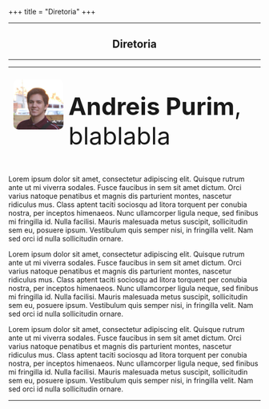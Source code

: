 +++
title = "Diretoria"
+++

<hr />
<h2 style="text-align: center">Diretoria</h2>
<hr />

-----------

<img src="../images/team/andreis.jpg" alt="Andreis Purim" style="width:100px; border-radius:10px; float: left; margin: 10px"/>

<p style="font-size: 3rem;"><b>Andreis Purim</b>, blablabla</p>

Lorem ipsum dolor sit amet, consectetur adipiscing elit. Quisque rutrum ante ut mi viverra sodales. Fusce faucibus in sem sit amet dictum. Orci varius natoque penatibus et magnis dis parturient montes, nascetur ridiculus mus. Class aptent taciti sociosqu ad litora torquent per conubia nostra, per inceptos himenaeos. Nunc ullamcorper ligula neque, sed finibus mi fringilla id. Nulla facilisi. Mauris malesuada metus suscipit, sollicitudin sem eu, posuere ipsum. Vestibulum quis semper nisi, in fringilla velit. Nam sed orci id nulla sollicitudin ornare. 

Lorem ipsum dolor sit amet, consectetur adipiscing elit. Quisque rutrum ante ut mi viverra sodales. Fusce faucibus in sem sit amet dictum. Orci varius natoque penatibus et magnis dis parturient montes, nascetur ridiculus mus. Class aptent taciti sociosqu ad litora torquent per conubia nostra, per inceptos himenaeos. Nunc ullamcorper ligula neque, sed finibus mi fringilla id. Nulla facilisi. Mauris malesuada metus suscipit, sollicitudin sem eu, posuere ipsum. Vestibulum quis semper nisi, in fringilla velit. Nam sed orci id nulla sollicitudin ornare. 

Lorem ipsum dolor sit amet, consectetur adipiscing elit. Quisque rutrum ante ut mi viverra sodales. Fusce faucibus in sem sit amet dictum. Orci varius natoque penatibus et magnis dis parturient montes, nascetur ridiculus mus. Class aptent taciti sociosqu ad litora torquent per conubia nostra, per inceptos himenaeos. Nunc ullamcorper ligula neque, sed finibus mi fringilla id. Nulla facilisi. Mauris malesuada metus suscipit, sollicitudin sem eu, posuere ipsum. Vestibulum quis semper nisi, in fringilla velit. Nam sed orci id nulla sollicitudin ornare. 

-----------
